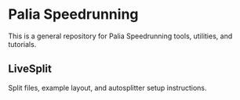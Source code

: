 # Palia Speedrunning

This is a general repository for Palia Speedrunning tools, utilities, and tutorials.

## LiveSplit

Split files, example layout, and autosplitter setup instructions.
